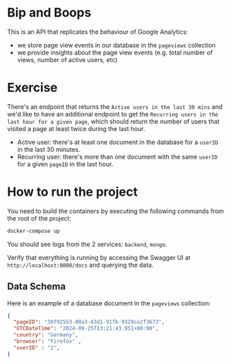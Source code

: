 # Bip and Boops

This is an API that replicates the behaviour of Google Analytics:

* we store page view events in our database in the `pageviews` collection
* we provide insights about the page view events (e.g. total number of views, number of active users, etc)

# Exercise

There's an endpoint that returns the `Active users in the last 30 mins` and we'd like to have
an additional endpoint to get the `Recurring users in the last hour for a given page`, which
should return the number of users that visited a page at least twice during the last hour.

* Active user: there's at least one document in the database for a `userID` in the last 30 minutes.
* Recurring user: there's more than one document with the same `userID` for a given `pageID` in the last hour.

# How to run the project

You need to build the containers by executing the following commands from the root of the project:

```bash
docker-compose up
```

You should see logs from the 2 services: `backend`, `mongo`.

Verify that everything is running by accessing the Swagger UI at `http://localhost:8000/docs` and querying the data.

## Data Schema

Here is an example of a database document in the `pageviews` collection:

```json
{
  "pageID": "38f92553-00a3-43d1-91fb-9329ce2f3673",
  "UTCDateTime": "2024-09-25T13:21:43.951+00:00",
  "country": "Germany",
  "browser": "Firefox" ,
  "userID" : "2",
}
```
